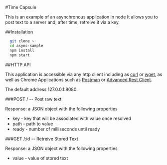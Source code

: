 #Time Capsule

This is an example of an asynchronous application in node
It allows you to post text to a server and, after time, retreive it via a key.

##Installation

```bash
  git clone ~
  cd async-sample
  npm install
  npm start
```

##HTTP API

This application is accessible via any http client including as [curl](http://curl.haxx.se/) or [wget](http://www.gnu.org/software/wget/manual/wget.html), as well as Chrome Applications such as  [Postman](https://chrome.google.com/webstore/detail/postman/fhbjgbiflinjbdggehcddcbncdddomop?hl=en) or [Advanced Rest Client](https://chrome.google.com/webstore/detail/advanced-rest-client/hgmloofddffdnphfgcellkdfbfbjeloo).


The default address 127.0.0.1:8080.

###POST / -- Post raw text

  Response: a JSON object with the following properties
  - key - key that will be associated with value once resolved
  - path - path to value
  - ready - number of milliseconds until ready

###GET /:id -- Retreive Stored Text

  Response: a JSON object with the following properties
  - value - value of stored text
